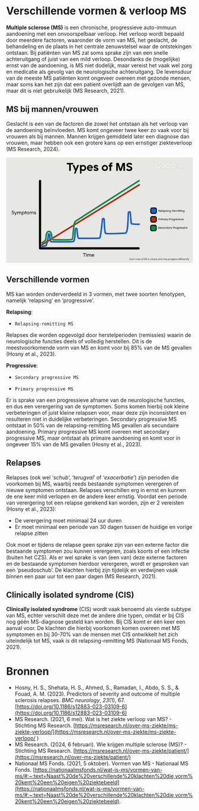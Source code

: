 # Verschillende vormen & verloop MS 

**Multiple sclerose (MS)** is een chronische, progressieve auto-immuun aandoening met een onvoorspelbaar verloop. Het verloop wordt bepaald door meerdere factoren, waaronder de vorm van MS, het geslacht, de behandeling en de plaats in het centrale zenuwstelsel waar de ontstekingen ontstaan. Bij patiënten van MS zal soms sprake zijn van een snelle achteruitgang of juist van een mild verloop. Desondanks de (mogelijke) ernst van de aandoening, is MS niet dodelijk, maar vereist het vaak wel zorg en medicatie als gevolg van de neurologische achteruitgang. De levensduur van de meeste MS patiënten komt ongeveer overeen met gezonde mensen, maar soms kan het zijn dat een patient overlijdt aan de gevolgen van MS, maar dit is niet gebruikelijk (MS Research, 2021). 


## MS bij mannen/vrouwen  

Geslacht is een van de factoren die zowel het ontstaan als het verloop van de aandoening beïnvloeden. MS komt ongeveer twee keer zo vaak voor bij vrouwen als bij mannen. Mannen krijgen gemiddeld later een diagnose dan vrouwen, maar hebben ook een grotere kans op een ernstiger ziekteverloop (MS Research, 2024). 


![Alt-tekst](images/types_of_ms.jpg)


## Verschillende vormen 

MS kan worden onderverdeeld in 3 vormen, met twee soorten fenotypen, namelijk ‘relapsing’ en ‘progressive’. 

**Relapsing**: 

- `Relapsing-remitting MS`

Relapses die worden opgevolgd door herstelperioden (remissies) waarin de neurologische functies deels of volledig herstellen. Dit is de meestvoorkomende vorm van MS en komt voor bij 85% van de MS gevallen (Hosny et al., 2023). 


**Progressive**: 

- `Secondary progressive MS` 

- `Primary progressive MS`

Er is sprake van een progressieve afname van de neurologische functies, en dus een verergering van de symptomen. Soms komen hierbij ook kleine verbeteringen of juist kleine relapsen voor, maar deze zijn inconsistent en resulteren niet in duidelijke verbeteringen. Secondary progressive MS ontstaat in 50% van de relapsing-remitting MS gevallen als secundaire aandoening. Primary progressive MS komt overeen met secondary progressive MS, maar ontstaat als primaire aandoening en komt voor in ongeveer 15% van de MS gevallen (Hosny et al., 2023). 

## Relapses

Relapses (ook wel ‘*schub*’, ‘*terugval*’ of ‘*exacerbatie*’) zijn perioden die voorkomen bij MS, waarbij reeds bestaande symptomen verergeren of nieuwe symptomen ontstaan. Relapses verschillen erg in ernst en kunnen de ene keer mild verlopen en de andere keer ernstig. Voordat een periode van verergering tot een relapse gerekend kan worden, zijn er 2 vereisten (Hosny et al., 2023): 

- De verergering moet minimaal 24 uur duren 
- Er moet minimaal een periode van 30 dagen tussen de huidige en vorige relapse zitten 

Ook moet er tijdens de relapse geen sprake zijn van een externe factor die bestaande symptomen zou kunnen verergeren, zoals koorts of een infectie (buiten het CZS). Als er wel sprake is van (een van) deze externe factoren en de bestaande symptomen hierdoor verergeren, wordt er gesproken van een ‘pseudoschub’. De klachten hierbij zijn tijdelijk en verdwijnen vaak binnen een paar uur tot een paar dagen (MS Research, 2021). 


## Clinically isolated syndrome (CIS) 

**Clinically isolated syndrome** (CIS) wordt vaak benoemd als vierde subtype van MS, echter verschilt deze met de andere drie typen, omdat er bij CIS nog géén MS-diagnose gesteld kan worden. Bij CIS komt er één keer een aanval voor. De klachten die hierbij voorkomen komen overeen met MS symptomen en bij 30-70% van de mensen met CIS ontwikkelt het zich uiteindelijk tot MS, vaak is dit relapsing-remitting MS (Nationaal MS Fonds, 2021).  


# Bronnen
- Hosny, H. S., Shehata, H. S., Ahmed, S., Ramadan, I., Abdo, S. S., & Fouad, A. M. (2023). Predictors of severity and outcome of multiple sclerosis relapses. _BMC neurology_, _23_(1), 67. [https://doi.org/10.1186/s12883-023-03109-6](https://doi.org/10.1186/s12883-023-03109-6)
- MS Research. (2021, 6 mei). Wat is het ziekte verloop van MS? - Stichting MS Research. [https://msresearch.nl/over-ms-ziekte/ms-ziekte-verloop/](https://msresearch.nl/over-ms-ziekte/ms-ziekte-verloop/ )
- MS Research. (2024, 6 februari). Wie krijgen multiple sclerose (MS)? - Stichting MS Research. [https://msresearch.nl/over-ms-ziekte/patient/](https://msresearch.nl/over-ms-ziekte/patient/)
- Nationaal MS Fonds. (2021, 5 oktober). Vormen van MS - Nationaal MS Fonds. [https://nationaalmsfonds.nl/wat-is-ms/vormen-van-ms/#:~:text=Naast%20de%20verschillende%20klachten%20die,vorm%20kent%20een%20eigen%20ziektebeeld](https://nationaalmsfonds.nl/wat-is-ms/vormen-van-ms/#:~:text=Naast%20de%20verschillende%20klachten%20die,vorm%20kent%20een%20eigen%20ziektebeeld).  